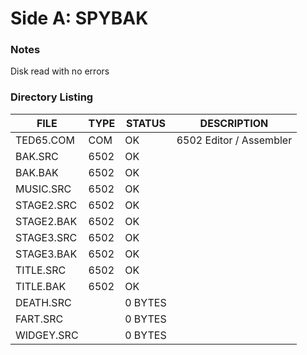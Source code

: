 # Side A: SPYBAK

### Notes

Disk read with no errors

### Directory Listing

| FILE         | TYPE | STATUS   | DESCRIPTION |
|--------------|------|----------|---|
| TED65.COM    | COM  | OK       | 6502 Editor / Assembler |
| BAK.SRC      | 6502 | OK       |
| BAK.BAK      | 6502 | OK       |
| MUSIC.SRC    | 6502 | OK       |
| STAGE2.SRC   | 6502 | OK       |
| STAGE2.BAK   | 6502 | OK       |
| STAGE3.SRC   | 6502 | OK       |
| STAGE3.BAK   | 6502 | OK       |
| TITLE.SRC    | 6502 | OK       |
| TITLE.BAK    | 6502 | OK       |
| DEATH.SRC    |      | 0 BYTES  |
| FART.SRC     |      | 0 BYTES  |
| WIDGEY.SRC   |      | 0 BYTES  |